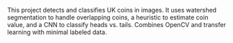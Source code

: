  This project detects and classifies UK coins in images. It uses watershed segmentation to handle overlapping coins, a heuristic to estimate coin value, and a CNN to classify heads vs. tails. Combines OpenCV and transfer learning with minimal labeled data.
